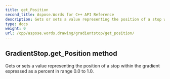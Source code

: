 ```yaml
---
title: get_Position
second_title: Aspose.Words for C++ API Reference
description: Gets or sets a value representing the position of a stop within the gradient expressed as a percent in range 0.0 to 1.0. 
type: docs
weight: 0
url: /cpp/aspose.words.drawing/gradientstop/get_position/
---
```

## GradientStop.get_Position method


Gets or sets a value representing the position of a stop within the gradient expressed as a percent in range 0.0 to 1.0.

